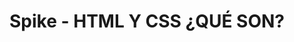 <h1>Spike - HTML Y CSS ¿QUÉ SON?</h1>



<!-- git add .
git commit -m "spike"
git push origin main -->